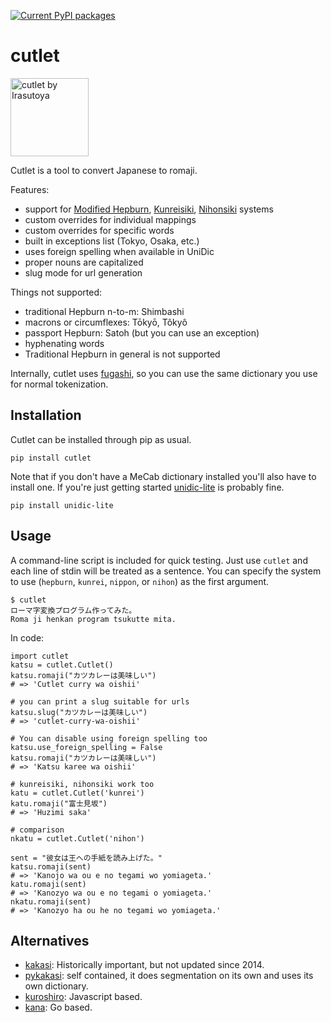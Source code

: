 [![Current PyPI packages](https://badge.fury.io/py/cutlet.svg)](https://pypi.org/project/cutlet/)

# cutlet

<img src="https://github.com/polm/cutlet/raw/master/cutlet.png" width=125 height=125 alt="cutlet by Irasutoya" />

Cutlet is a tool to convert Japanese to romaji.

Features:

- support for [Modified Hepburn](https://en.wikipedia.org/wiki/Hepburn_romanization), [Kunreisiki](https://en.wikipedia.org/wiki/Kunrei-shiki_romanization), [Nihonsiki](https://en.wikipedia.org/wiki/Nihon-shiki_romanization) systems
- custom overrides for individual mappings
- custom overrides for specific words
- built in exceptions list (Tokyo, Osaka, etc.)
- uses foreign spelling when available in UniDic
- proper nouns are capitalized
- slug mode for url generation

Things not supported:

- traditional Hepburn n-to-m: Shimbashi
- macrons or circumflexes: Tōkyō, Tôkyô
- passport Hepburn: Satoh (but you can use an exception)
- hyphenating words
- Traditional Hepburn in general is not supported

Internally, cutlet uses [fugashi](https://github.com/polm/fugashi), so you can
use the same dictionary you use for normal tokenization.

## Installation

Cutlet can be installed through pip as usual.

    pip install cutlet

Note that if you don't have a MeCab dictionary installed you'll also have to
install one. If you're just getting started
[unidic-lite](https://github.com/polm/unidic-lite) is probably fine. 

    pip install unidic-lite

## Usage

A command-line script is included for quick testing. Just use `cutlet` and each
line of stdin will be treated as a sentence. You can specify the system to use
(`hepburn`, `kunrei`, `nippon`, or `nihon`) as the first argument.

    $ cutlet
    ローマ字変換プログラム作ってみた。
    Roma ji henkan program tsukutte mita.

In code:

    import cutlet
    katsu = cutlet.Cutlet()
    katsu.romaji("カツカレーは美味しい")
    # => 'Cutlet curry wa oishii'

    # you can print a slug suitable for urls
    katsu.slug("カツカレーは美味しい")
    # => 'cutlet-curry-wa-oishii'

    # You can disable using foreign spelling too
    katsu.use_foreign_spelling = False
    katsu.romaji("カツカレーは美味しい")
    # => 'Katsu karee wa oishii'

    # kunreisiki, nihonsiki work too
    katu = cutlet.Cutlet('kunrei')
    katu.romaji("富士見坂")
    # => 'Huzimi saka'

    # comparison
    nkatu = cutlet.Cutlet('nihon')

    sent = "彼女は王への手紙を読み上げた。"
    katsu.romaji(sent)
    # => 'Kanojo wa ou e no tegami wo yomiageta.'
    katu.romaji(sent)
    # => 'Kanozyo wa ou e no tegami o yomiageta.'
    nkatu.romaji(sent)
    # => 'Kanozyo ha ou he no tegami wo yomiageta.'

## Alternatives

- [kakasi](http://kakasi.namazu.org/index.html.ja): Historically important, but not updated since 2014. 
- [pykakasi](https://github.com/miurahr/pykakasi): self contained, it does segmentation on its own and uses its own dictionary.
- [kuroshiro](https://github.com/hexenq/kuroshiro): Javascript based.
- [kana](https://github.com/gojp/kana): Go based.

